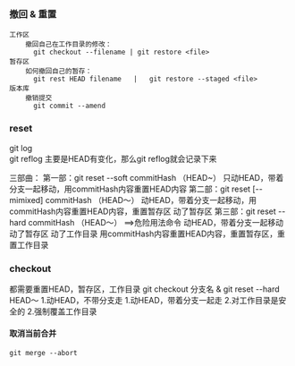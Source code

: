 
### 撤回 & 重置
    工作区
        撤回自己在工作目录的修改：
          git checkout --filename | git restore <file>
    暂存区
        如何撤回自己的暂存：
          git rest HEAD filename   |   git restore --staged <file>
    版本库
        撤销提交
          git commit --amend

### reset
  git log     
  git reflog      主要是HEAD有变化，那么git reflog就会记录下来

  三部曲：
    第一部：git reset --soft commitHash    （HEAD~）
          只动HEAD，带着分支一起移动，用commitHash内容重置HEAD内容
    第二部：git reset [--mimixed] commitHash   （HEAD～）
          动HEAD，带着分支一起移动，用commitHash内容重置HEAD内容，重置暂存区
          动了暂存区
    第三部：git reset --hard commitHash   （HEAD～）   ==>危险用法命令
          动HEAD，带着分支一起移动
          动了暂存区
          动了工作目录
          用commitHash内容重置HEAD内容，重置暂存区，重置工作目录

### checkout
  都需要重置HEAD，暂存区，工作目录
  git checkout 分支名   &   git reset --hard HEAD～
  1.动HEAD，不带分支走                1.动HEAD，带着分支一起走
  2.对工作目录是安全的         2.强制覆盖工作目录



#### 取消当前合并

```
git merge --abort
```



